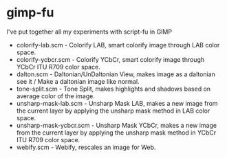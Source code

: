 gimp-fu
=======

I've put together all my experiments with script-fu in GIMP

* colorify-lab.scm - Colorify LAB, smart colorify image through LAB color space.
* colorify-ycbcr.scm - Colorify YCbCr, smart colorify image through YCbCr ITU R709 color space.
* dalton.scm - Daltonian/UnDaltonian View, makes image as a daltonian see it / Make a daltonian image like normal.
* tone-split.scm - Tone Split, makes highlights and shadows based on average color of the image.
* unsharp-mask-lab.scm - Unsharp Mask LAB, makes a new image from the current layer by applying the unsharp mask method in LAB color space.
* unsharp-mask-ycbcr.scm - Unsharp Mask YCbCr, makes a new image from the current layer by applying the unsharp mask method in YCbCr ITU R709 color space.
* webify.scm - Webify, rescales an image for Web.